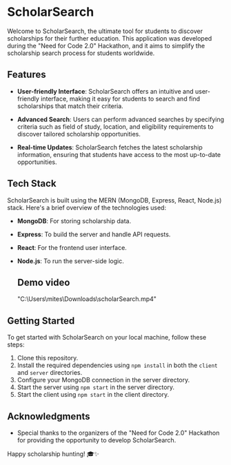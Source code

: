 # ScholarSearch


Welcome to ScholarSearch, the ultimate tool for students to discover scholarships for their further education. This application was developed during the "Need for Code 2.0" Hackathon, and it aims to simplify the scholarship search process for students worldwide.

## Features

- **User-friendly Interface**: ScholarSearch offers an intuitive and user-friendly interface, making it easy for students to search and find scholarships that match their criteria.

- **Advanced Search**: Users can perform advanced searches by specifying criteria such as field of study, location, and eligibility requirements to discover tailored scholarship opportunities.

- **Real-time Updates**: ScholarSearch fetches the latest scholarship information, ensuring that students have access to the most up-to-date opportunities.


## Tech Stack

ScholarSearch is built using the MERN (MongoDB, Express, React, Node.js) stack. Here's a brief overview of the technologies used:

- **MongoDB**: For storing scholarship data.
- **Express**: To build the server and handle API requests.
- **React**: For the frontend user interface.
- **Node.js**: To run the server-side logic.

  ## Demo video

  "C:\Users\mites\Downloads\scholarSearch.mp4"


## Getting Started

To get started with ScholarSearch on your local machine, follow these steps:

1. Clone this repository.
2. Install the required dependencies using `npm install` in both the `client` and `server` directories.
3. Configure your MongoDB connection in the server directory.
4. Start the server using `npm start` in the server directory.
5. Start the client using `npm start` in the client directory.


## Acknowledgments

- Special thanks to the organizers of the "Need for Code 2.0" Hackathon for providing the opportunity to develop ScholarSearch.

Happy scholarship hunting! 🎓✨
